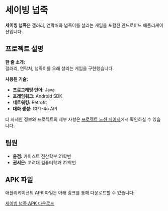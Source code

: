 # 세이빙 넙죽

**세이빙 넙죽**은 갤러리, 연락처와 넙죽이를 살리는 게임을 포함한 안드로이드 애플리케이션입니다.

## 프로젝트 설명

**한 줄 소개:**  
갤러리, 연락처, 넙죽이를 오래 살리는 게임을 구현했습니다.

**사용된 기술:**
- **프로그래밍 언어:** Java
- **프레임워크:** Android SDK
- **네트워킹:** Retrofit
- **대화 생성:** GPT-4o API

더 자세한 정보와 프로젝트의 세부 사항은 [프로젝트 노션 페이지](https://www.notion.so/SAVE-NUPJUK-16e817fde8e480db9917d6210f98909e?pvs=4)에서 확인하실 수 있습니다.

## 팀원

- **윤겸:** 카이스트 전산학부 21학번
- **권서은:** 고려대 컴퓨터학과 22학번


## APK 파일

애플리케이션의 APK 파일은 아래 링크를 통해 다운로드할 수 있습니다:

[세이빙 넙죽 APK 다운로드](APK_파일_링크)



